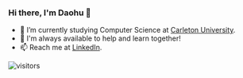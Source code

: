 ### Hi there, I'm Daohu 👋

- 🔭 I’m currently studying Computer Science at [Carleton University](https://carleton.ca/).
- 🤔 I'm always available to help and learn together!
- 📫 Reach me at [LinkedIn](https://www.linkedin.com/in/daohu-wang/).

![visitors](https://visitor-badge.glitch.me/badge?page_id=davewdh.davewdh&left_color=green&right_color=red)


